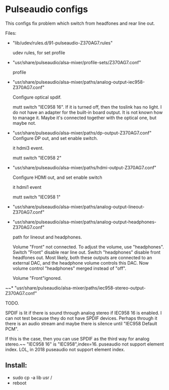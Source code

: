 # Pulseaudio configs 

This configs fix problem which switch from headfones and rear line out.


Files:

* "lib/udev/rules.d/91-pulseaudio-Z370AG7.rules"

  udev rules, for set profile

* "usr/share/pulseaudio/alsa-mixer/profile-sets/Z370AG7.conf"

  profile

* "usr/share/pulseaudio/alsa-mixer/paths/analog-output-iec958-Z370AG7.conf"

  Configure  optical spdif. 

  mutt switch "IEC958 16".  If it is turned off, then the toslink has no light.
  I do not have an adapter for the built-in board output. It is not known how 
  to manage it. Maybe it's connected together with the optical one, but maybe not.

* "usr/share/pulseaudio/alsa-mixer/paths/dp-output-Z370AG7.conf"
  Configure DP out, and set enable switch.

  it hdmi3 event.

  mutt switch "IEC958 2"

* "usr/share/pulseaudio/alsa-mixer/paths/hdmi-output-Z370AG7.conf"

  Configure HDMI out, and set enable switch

  it hdmi1 event

  mutt switch "IEC958 1"

* "usr/share/pulseaudio/alsa-mixer/paths/analog-output-lineout-Z370AG7.conf"
* "usr/share/pulseaudio/alsa-mixer/paths/analog-output-headphones-Z370AG7.conf"

  path for lineout and headphones.

  Volume "Front" not connected. To adjust the volume, use "headphones". Switch "Front"
  disable rear line out. Switch "headphones" disable front headfones out. Most likely, 
  both these outputs are connected to an external DAC, and the headphone volume controls 
  this DAC. Now volume control "headphones" merged instead of "off". 

  Volume "Front"ignored.


~~* "usr/share/pulseaudio/alsa-mixer/paths/iec958-stereo-output-Z370AG7.conf"

  TODO.

  SPDIF is lit if there is sound through analog stereo if IEC958 16 is enabled. I can not test 
  because they do not have SPDIF devices. Perhaps through it there is an audio stream and maybe
  there is silence until "IEC958 Default PCM".

  If this is the case, then you can use SPDIF as the third way for analog stereo.~~
  "IEC958 16" is  "IEC958",index=16. puseaudio not support element index.  LOL, in 2018 puseaudio not support element index.


## Install:
* sudo cp -a lib usr /
* reboot




